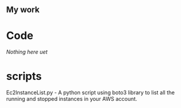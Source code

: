 ## My work


# Code 

*Nothing here uet*


# scripts

Ec2InstanceList.py - A python script using boto3 library to list all the running and stopped instances in your AWS account.


